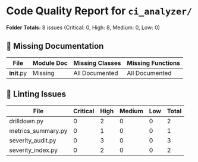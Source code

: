 # Code Quality Report for `ci_analyzer/`

**Folder Totals:** 8 issues (Critical: 0, High: 8, Medium: 0, Low: 0)

## 📄 Missing Documentation
| File | Module Doc | Missing Classes | Missing Functions |
| ---- | -----------| ----------------| ------------------ |
| __init__.py | Missing | All Documented | All Documented |

## 🧹 Linting Issues
| File | Critical | High | Medium | Low | Total |
| ---- | -------- | ---- | ------ | --- | ----- |
| drilldown.py | 0 | 2 | 0 | 0 | 2 |
| metrics_summary.py | 0 | 1 | 0 | 0 | 1 |
| severity_audit.py | 0 | 3 | 0 | 0 | 3 |
| severity_index.py | 0 | 2 | 0 | 0 | 2 |
